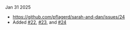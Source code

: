 Jan 31 2025
  * https://github.com/pflagerd/sarah-and-dan/issues/24
  * Added [#22](https://github.com/pflagerd/sarah-and-dan/issues/22), [#23](https://github.com/pflagerd/sarah-and-dan/issues/23), and [#24](https://github.com/pflagerd/sarah-and-dan/issues/24)
